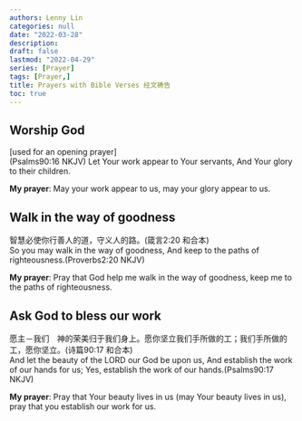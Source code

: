 ```yaml
---
authors: Lenny Lin
categories: null
date: "2022-03-28"
description: 
draft: false
lastmod: "2022-04-29"
series: [Prayer]
tags: [Prayer,]
title: Prayers with Bible Verses 经文祷告
toc: true
---
```


<!--more-->

## Worship God
[used for an opening prayer]  
‪(Psalms‬90:16 NKJV) Let Your work appear to Your servants, And Your glory to their children.

**My prayer**: May your work appear to us, may your glory appear to us.

## Walk in the way of goodness
智慧必使你行善人的道，守义人的路。(箴言2:20 和合本)  
So you may walk in the way of goodness, And keep to the paths of righteousness.(Proverbs2:20 NKJV)  

**My prayer**: Pray that God help me walk in the way of goodness, keep me to the paths of righteousness.

## Ask God to bless our work
愿主－我们　神的荣美归于我们身上。愿你坚立我们手所做的工；我们手所做的工，愿你坚立。(诗篇90:17 和合本)  
And let the beauty of the LORD our God be upon us, And establish the work of our hands for us; Yes, establish the work of our hands.(Psalms90:17 NKJV)  

**My prayer**:  Pray that Your beauty lives in us (may Your beauty lives in us),  pray that you establish our work for us.  

